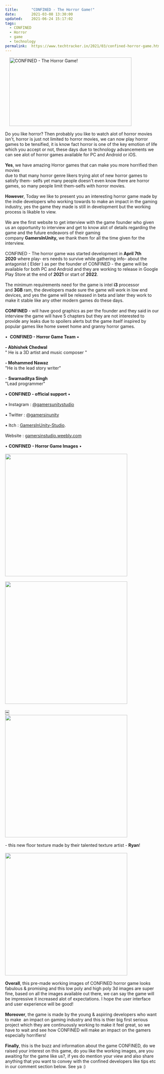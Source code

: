 ```yaml
---
title:		"CONFINED - The Horror Game!"
date:		2021-03-08 13:30:00
updated:	2021-06-24 15:17:02
tags: 
  - CONFINED
  - Horror
  - game
  - technology	
permalink:	https://www.techtracker.in/2021/03/confined-horror-game.html
---
```


<div><div class="separator"><a href="https://lh3.googleusercontent.com/-vTth8qnzoqE/YEsVnWJtkII/AAAAAAAADfM/Of5-A_LYB0szXg3D5m1cwJnC2-Ojg8KYQCLcBGAsYHQ/s1600/1615533464045985-0.png" imageanchor="1" style=" margin-right: 1em;margin-left: 1em;"><img border="0" src="https://lh3.googleusercontent.com/-vTth8qnzoqE/YEsVnWJtkII/AAAAAAAADfM/Of5-A_LYB0szXg3D5m1cwJnC2-Ojg8KYQCLcBGAsYHQ/s1600/1615533464045985-0.png" width="400" class="  imageResizeTarget" height="224" title="CONFINED - The Horror Game!" alt="CONFINED - The Horror Game!"></a></div><br></div>Do you like horror? Then probably you like to watch alot of horror movies isn't, horror is just not limited to horror movies, we can now play horror games to be tensified, it is know fact horror is one of the key emotion of life which you accept or not, these days due to technology advancements we can see alot of horror games available for PC and Android or iOS.&nbsp;<div><div><br></div><div><b>Yes</b>, we have amazing Horror games that can make you more horrified then movies</div><div>due to that many horror genre likers trying alot of new horror games to satisfy them- selfs yet many people doesn't even know there are horror games, so many people limit them-selfs with horror movies.&nbsp;</div><div><br></div><div><b>However</b>, Today we like to present you an interesting horror game made by the indie developers who working towards to make an impact in the gaming industry, yes the game they made is still in development but the working process is likable to view.&nbsp;</div><div><br></div><div>We are the first website to get interview with the game founder who given us an opportunity to interview and get to know alot of details regarding the game and the future endeavors of their gaming company&nbsp;<b>GamersInUnity,&nbsp;</b>we thank them for all the time given for the interview.&nbsp;</div><div><br></div><div>CONFINED - The horror game was started development in&nbsp;<b>April 7th 2020</b>&nbsp;where play- ers needs to survive while gathering info- about the antagonist ( Elder ) as per the founder of CONFINED - the game will be available for both PC and Android and they are working to release in Google Play Store at the end of&nbsp;<b>2021</b>&nbsp;or start of&nbsp;<b>2022</b>.</div><div><br></div><div>The minimum requirements need for the game is intel&nbsp;<b>i3</b>&nbsp;processor and&nbsp;<b>3GB</b>&nbsp;ram, the developers made sure the game will work in low end devices, and yes the game will be released in beta and later they work to make it stable like any other modern games do these days.&nbsp;</div><div><br></div><div><b>CONFINED</b>&nbsp;- will have good graphics as per the founder and they said in our interview the game will have 5 chapters but they are not interested to provide any leaks due to spoilers alerts but the game itself inspired by popular games like home sweet home and granny horror games.&nbsp;</div><div><br></div><div>•&nbsp;&nbsp;<b>CONFINED - Horror Game Team</b>&nbsp;•&nbsp;</div><div><br></div><div><div><b>- Abhishek Chedwal</b></div><div>" He is a 3D artist and music composer "</div><div><br></div><div><b>- Mohammed Nawaz</b></div><div>"He is the lead story writer"</div><div><br></div><div>-&nbsp;<b>Swarnaditya Singh</b></div><div>"Lead programmer"</div></div><div><br></div><div>•<b>&nbsp;CONFINED - official support</b>&nbsp;•&nbsp;</div><div><br></div><div>• Instagram :&nbsp;<a href="https://instagram.com/gamersinunitystudio">@gamersunitystudio</a></div><div><br></div><div>• Twitter :&nbsp;<a href="https://twitter.com/GamersInUnity">@gamersinunity</a></div><div><br></div><div>• Itch :&nbsp;<a href="https://gamersinunity-studio.itch.io/">GamersInUnity-Studio</a>.&nbsp;</div><div><br></div><div>Website :&nbsp;<a href="https://gamersinunitystudios.weebly.com/">gamersinstudio.weebly.com</a></div><div><br></div><div>•&nbsp;<b>CONFINED - Horror Game Images</b>&nbsp;•&nbsp;</div><div><br></div><div><div class="separator"><a href="https://lh3.googleusercontent.com/-eMqy2PH2naY/YEsVl5khTzI/AAAAAAAADfI/c9r12Y0MzwkAx8q2W4ozc6XoR2dsb0syQCLcBGAsYHQ/s1600/1615533459951358-1.png" imageanchor="1"><img border="0" src="https://lh3.googleusercontent.com/-eMqy2PH2naY/YEsVl5khTzI/AAAAAAAADfI/c9r12Y0MzwkAx8q2W4ozc6XoR2dsb0syQCLcBGAsYHQ/s1600/1615533459951358-1.png" width="400"></a></div><br></div><div><div class="separator"><a href="https://lh3.googleusercontent.com/-MuveQ79M4rg/YEsVk5JSXfI/AAAAAAAADfE/Mio9VdDzl9cRaCYSPX9yd3vkfzsKk4inwCLcBGAsYHQ/s1600/1615533452624889-2.png" imageanchor="1"><img border="0" src="https://lh3.googleusercontent.com/-MuveQ79M4rg/YEsVk5JSXfI/AAAAAAAADfE/Mio9VdDzl9cRaCYSPX9yd3vkfzsKk4inwCLcBGAsYHQ/s1600/1615533452624889-2.png" width="400"></a></div><br></div><div>￼<div class="separator"><a href="https://lh3.googleusercontent.com/-mlzgHQEx2eI/YEsVjN8HSII/AAAAAAAADfA/TMJLRirTHWsU_e942CJhIrnDp90UoWRHQCLcBGAsYHQ/s1600/1615533447420130-3.png" imageanchor="1"><img border="0" src="https://lh3.googleusercontent.com/-mlzgHQEx2eI/YEsVjN8HSII/AAAAAAAADfA/TMJLRirTHWsU_e942CJhIrnDp90UoWRHQCLcBGAsYHQ/s1600/1615533447420130-3.png" width="400"></a></div><br></div><div>- this new floor texture made by their talented texture artist -&nbsp;<b>Ryan</b>!&nbsp;</div><div><br><div class="separator"><a href="https://lh3.googleusercontent.com/-mblrngFU_RM/YEsVh8vL8pI/AAAAAAAADe8/HUCOlr-RWmwwybPXf5HxwUtqnaQLnuHDACLcBGAsYHQ/s1600/1615533441997876-4.png" imageanchor="1"><img border="0" src="https://lh3.googleusercontent.com/-mblrngFU_RM/YEsVh8vL8pI/AAAAAAAADe8/HUCOlr-RWmwwybPXf5HxwUtqnaQLnuHDACLcBGAsYHQ/s1600/1615533441997876-4.png" width="400"></a></div><br><div><b>Overall</b>, this pre-made working images of CONFINED horror game looks fabulous &amp; promising and this low poly and high poly 3d images are super fine, based on all the images available out there, we can say the game will be impressive it increased alot of expectations. I hope the user interface and user experience will be good!&nbsp;</div><div><br></div><div><b>Moreover</b>, the game is made by the young &amp; aspiring developers who want to make&nbsp; an impact on gaming industry and this is thier big first serious project which they are continuously working to make it feel great, so we have to wait and see how CONFINED will make an impact on the gamers especially horrifiers!&nbsp;</div><div><br></div><div><b>Finally</b>, this is the buzz and information about the game CONFINED, do we raised your interest on this game, do you like the working images, are you awaiting for the game like us?, if yes do mention your view and also share anything that you want to convey with the confined developers like tips etc in our comment section below. See ya :)&nbsp;</div><div><br></div></div></div>
<!-- no comments on this post -->